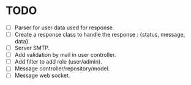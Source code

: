 # TODO

- [ ] Parser for user data used for response.
- [ ] Create a response class to handle the response : {status, message, data}.
- [ ] Server SMTP.
- [ ] Add validation by mail in user controller.
- [ ] Add filter to add role (user/admin).
- [ ] Message controller/repository/model.
- [ ] Message web socket.